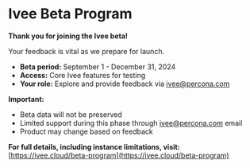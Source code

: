 # Ivee Beta Program

**Thank you for joining the Ivee beta!**

Your feedback is vital as we prepare for launch.

* **Beta period:** September 1 - December 31, 2024
* **Access:** Core Ivee features for testing
* **Your role:** Explore and provide feedback via [ivee@percona.com](mailto:ivee@percona.com)

**Important:**

* Beta data will not be preserved
* Limited support during this phase through [ivee@percona.com](mailto:ivee@percona.com) email
* Product may change based on feedback

**For full details, including instance limitations, visit:** [https://ivee.cloud/beta-program](https://ivee.cloud/beta-program)
